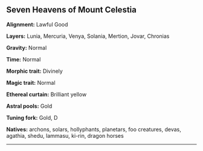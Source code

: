 ﻿## Seven Heavens of Mount Celestia

**Alignment:** Lawful Good

**Layers:** Lunia, Mercuria, Venya, Solania, Mertion, Jovar, Chronias

**Gravity:** Normal

**Time:** Normal

**Morphic trait:** Divinely

**Magic trait:** Normal

**Ethereal curtain:** Brilliant yellow

**Astral pools:** Gold

**Tuning fork:** Gold, D

**Natives:** archons, solars, hollyphants, planetars, foo creatures, devas, agathia, shedu, lammasu, ki-rin, dragon horses

---

